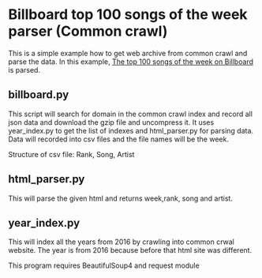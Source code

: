 # Billboard top 100 songs of the week parser (Common crawl)

This is a simple example how to get web archive from common crawl and parse the data.
In this example, [The top 100 songs of the week on Billboard](http://www.billboard.com/charts/hot-100) is parsed. 

## billboard.py

This script will search for domain in the common crawl index and record all json data and download the gzip file and uncompress it. It uses year_index.py to get the list of indexes and html_parser.py for parsing data.
Data will recorded into csv files and the file names will be the week.

Structure of csv file: Rank, Song, Artist

## html_parser.py

This will parse the given html and returns week,rank, song and artist.

## year_index.py

This will index all the years from 2016 by crawling into common crwal website.
The year is from 2016 because before that html site was different.

This program requires BeautifulSoup4 and request module

